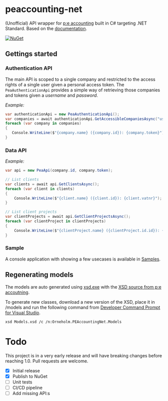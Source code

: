 # peaccounting-net
(Unofficial) API wrapper for [p:e accounting](https://www.accounting.pe/) built in C# targeting .NET Standard. Based on the [documentation](https://my.accounting.pe/api/v1/doc).

[![NuGet](https://img.shields.io/nuget/v/Orneholm.PEAccountingNet.svg)](https://www.nuget.org/packages/Orneholm.PEAccountingNet/)

## Gettings started

### Authentication API

The main API is scoped to a single company and restricted to the access rights of a single user given a personal access token.
The `PeaAuthenticationApi` provides a simple way of retrieving those companies and tokens given a _username_ and _password_.

*Example:*
```csharp
var authenticationApi = new PeaAuthenticationApi();
var companies = await authenticationApi.GetAccessibleCompaniesAsync("username", "password");
foreach (var company in companies)
{
   Console.WriteLine($"{company.name} ({company.id}): {company.token}");
}
```

### Data API

*Example:*
```csharp
var api = new PeaApi(company.id, company.token);

// List clients
var clients = await api.GetClientsAsync();
foreach (var client in clients)
{
    Console.WriteLine($"{client.name} ({client.id}): {client.vatnr}");
}

// List client projects
var clientProjects = await api.GetClientProjectsAsync();
foreach (var clientProject in clientProjects)
{
    Console.WriteLine($"{clientProject.name} ({clientProject.id.id}): {clientProject.comment}");
}
```

### Sample

A console application with showing a few usecases is available in [Samples](samples/Orneholm.PEAccountingNet.ConsoleAppSamle).


## Regenerating models
The models are auto generated using [xsd.exe](https://docs.microsoft.com/en-us/dotnet/standard/serialization/xml-schema-definition-tool-xsd-exe) with the [XSD source from p:e accoutning](https://my.accounting.pe/api/v1/xsd).

To generate new classes, download a new version of the XSD, place it in /models and run the following command from [Developer Command Prompt for Visual Studio](https://docs.microsoft.com/en-us/dotnet/framework/tools/developer-command-prompt-for-vs).
```
xsd Models.xsd /c /n:Orneholm.PEAccountingNet.Models
```

# Todo
This project is in a very early release and will have breaking changes before reaching 1.0.
Pull requests are welcome.

- [x] Initial release
- [x] Publish to NuGet
- [ ] Unit tests
- [ ] CI/CD pipeline
- [ ] Add missing API:s
